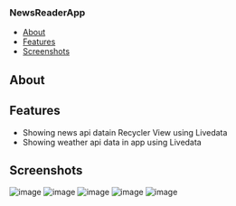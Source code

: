 ### NewsReaderApp

* [About](#about)
* [Features](#features)
* [Screenshots](#screenshots)

## About

## Features

* Showing news api datain Recycler View using Livedata
* Showing weather api data in app using Livedata

## Screenshots

![image](https://github.com/SapnaPanjabi/NewsReaderApp/screenshots/image1.png)
![image](https://github.com/SapnaPanjabi/NewsReaderApp/screenshots/image2.png)
![image](https://github.com/SapnaPanjabi/NewsReaderApp/screenshots/image3.png)
![image](https://github.com/SapnaPanjabi/NewsReaderApp/screenshots/image4.png)
![image](https://github.com/SapnaPanjabi/NewsReaderApp/screenshots/image5.png)


